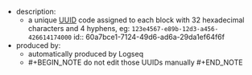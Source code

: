- description:
	- a unique [UUID](https://en.wikipedia.org/wiki/Universally_unique_identifier) code assigned to each block with 32 hexadecimal characters and 4 hyphens, eg: `123e4567-e89b-12d3-a456-426614174000`
	  id:: 60a7bce1-7124-49d6-ad6a-29da1ef64f6f
- produced by:
	- automatically produced by Logseq
	-
	  #+BEGIN_NOTE
	  do not edit those UUIDs manually
	  #+END_NOTE